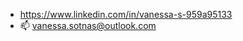 - https://www.linkedin.com/in/vanessa-s-959a95133 
- 📫 vanessa.sotnas@outlook.com

<!---
VanessaSotnas/VanessaSotnas is a ✨ special ✨ repository because its `README.md` (this file) appears on your GitHub profile.
You can click the Preview link to take a look at your changes.
--->
